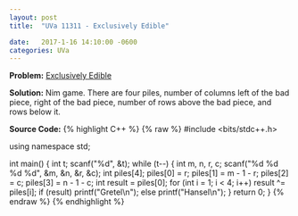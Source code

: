 ```yaml
---
layout: post
title:  "UVa 11311 - Exclusively Edible"

date:   2017-1-16 14:10:00 -0600
categories: UVa
---
```


**Problem:** [Exclusively Edible]

**Solution:**
Nim game. There are four piles, number of columns left of the bad piece,
right of the bad piece, 
number of rows above the bad piece, and rows below it.

**Source Code:**
{% highlight C++ %}
{% raw %}
#include <bits/stdc++.h>

using namespace std;

int main() {
    int t;
    scanf("%d", &t);
    while (t--) {
        int m, n, r, c;
        scanf("%d %d %d %d", &m, &n, &r, &c);
        int piles[4];
        piles[0] = r;
        piles[1] = m - 1 - r;
        piles[2] = c;
        piles[3] = n - 1 - c;
        int result = piles[0];
        for (int i = 1; i < 4; i++)
            result ^= piles[i];
        if (result)
            printf("Gretel\n");
        else
            printf("Hansel\n");
    }
    return 0;
}
{% endraw %}
{% endhighlight %}

[Exclusively Edible]:https://uva.onlinejudge.org/index.php?option=com_onlinejudge&Itemid=8&category=24&page=show_problem&problem=2286
